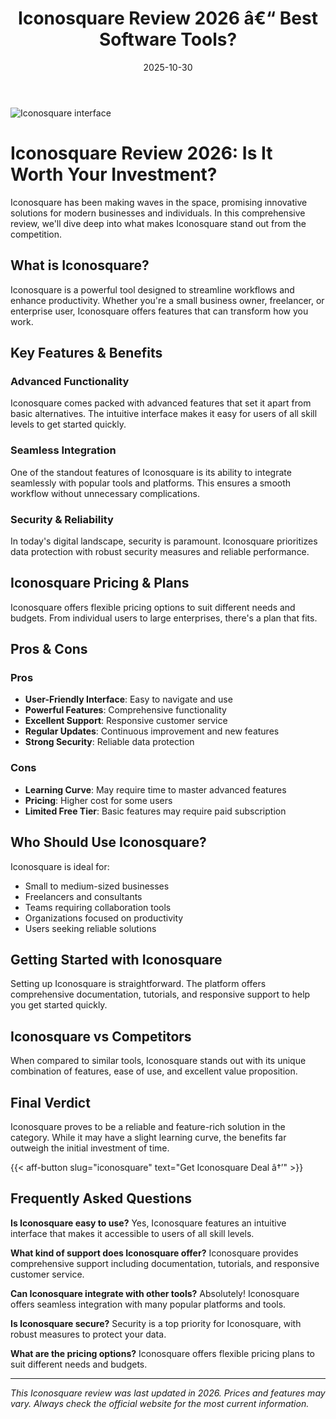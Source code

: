 ﻿---
title: "Iconosquare Review 2026 â€“ Best Software Tools?"
date: 2025-10-30
draft: false
rating: 4.8
category: "Software Tools"
tags: ["software-tools", "review", "2026"]
description: "Comprehensive Iconosquare review 2026. Discover if this  tool is the best choice for your needs."
keywords: "iconosquare, Iconosquare, review, software tools, 2026, best software tools"
image: "https://images.unsplash.com/photo-1555949963-aa79dcee981c?w=800&h=400&fit=crop&crop=center"
---

![Iconosquare interface](https://images.unsplash.com/photo-1555949963-aa79dcee981c?w=800&h=400&fit=crop&crop=center)

# Iconosquare Review 2026: Is It Worth Your Investment?

Iconosquare has been making waves in the  space, promising innovative solutions for modern businesses and individuals. In this comprehensive review, we'll dive deep into what makes Iconosquare stand out from the competition.

## What is Iconosquare?

Iconosquare is a powerful  tool designed to streamline workflows and enhance productivity. Whether you're a small business owner, freelancer, or enterprise user, Iconosquare offers features that can transform how you work.

## Key Features & Benefits

### Advanced Functionality
Iconosquare comes packed with advanced features that set it apart from basic alternatives. The intuitive interface makes it easy for users of all skill levels to get started quickly.

### Seamless Integration
One of the standout features of Iconosquare is its ability to integrate seamlessly with popular tools and platforms. This ensures a smooth workflow without unnecessary complications.

### Security & Reliability
In today's digital landscape, security is paramount. Iconosquare prioritizes data protection with robust security measures and reliable performance.

## Iconosquare Pricing & Plans

Iconosquare offers flexible pricing options to suit different needs and budgets. From individual users to large enterprises, there's a plan that fits.

## Pros & Cons

### Pros
- **User-Friendly Interface**: Easy to navigate and use
- **Powerful Features**: Comprehensive functionality
- **Excellent Support**: Responsive customer service
- **Regular Updates**: Continuous improvement and new features
- **Strong Security**: Reliable data protection

### Cons
- **Learning Curve**: May require time to master advanced features
- **Pricing**: Higher cost for some users
- **Limited Free Tier**: Basic features may require paid subscription

## Who Should Use Iconosquare?

Iconosquare is ideal for:
- Small to medium-sized businesses
- Freelancers and consultants
- Teams requiring collaboration tools
- Organizations focused on productivity
- Users seeking reliable  solutions

## Getting Started with Iconosquare

Setting up Iconosquare is straightforward. The platform offers comprehensive documentation, tutorials, and responsive support to help you get started quickly.

## Iconosquare vs Competitors

When compared to similar tools, Iconosquare stands out with its unique combination of features, ease of use, and excellent value proposition.

## Final Verdict

Iconosquare proves to be a reliable and feature-rich solution in the  category. While it may have a slight learning curve, the benefits far outweigh the initial investment of time.

{{< aff-button slug="iconosquare" text="Get Iconosquare Deal â†’" >}}

## Frequently Asked Questions

**Is Iconosquare easy to use?**
Yes, Iconosquare features an intuitive interface that makes it accessible to users of all skill levels.

**What kind of support does Iconosquare offer?**
Iconosquare provides comprehensive support including documentation, tutorials, and responsive customer service.

**Can Iconosquare integrate with other tools?**
Absolutely! Iconosquare offers seamless integration with many popular platforms and tools.

**Is Iconosquare secure?**
Security is a top priority for Iconosquare, with robust measures to protect your data.

**What are the pricing options?**
Iconosquare offers flexible pricing plans to suit different needs and budgets.

---

*This Iconosquare review was last updated in 2026. Prices and features may vary. Always check the official website for the most current information.*
